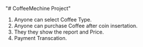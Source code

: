 "# CoffeeMechine Project" 
1. Anyone can select Coffee Type.
2. Anyone can purchase Coffee after coin insertation.
3. They they show the report and Price.
4. Payment Transcation.
